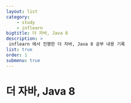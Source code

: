 ```yaml
---
layout: list
category: 
    - study
    - inflearn
bigtitle: 더 자바, Java 8
description: >
 inflearn 에서 진행한 더 자바, Java 8 공부 내용 기록
list: true
order: 1
submenu: true
---
```

# 더 자바, Java 8



